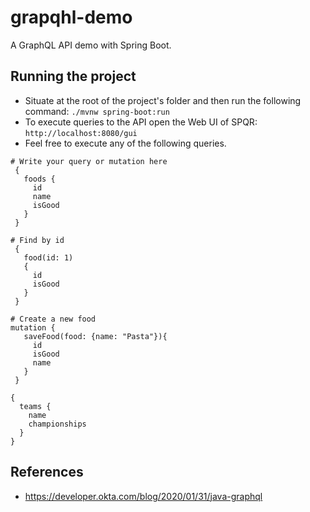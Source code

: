# grapqhl-demo
A GraphQL API demo with Spring Boot.

## Running the project
- Situate at the root of the project's folder and then run the following command:
`./mvnw spring-boot:run`
- To execute queries to the API open the Web UI of SPQR:
`http://localhost:8080/gui`
- Feel free to execute any of the following queries.
```
# Write your query or mutation here
 {
   foods {
     id
     name
     isGood
   }
 }

# Find by id
 {
   food(id: 1)
   {
     id
     isGood
   }
 }

# Create a new food
mutation {
   saveFood(food: {name: "Pasta"}){
     id
     isGood
     name
   }
 }

{
  teams {
    name
    championships
  }
}
```
## References
- https://developer.okta.com/blog/2020/01/31/java-graphql
